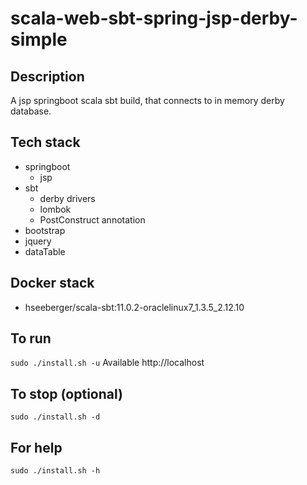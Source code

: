 # scala-web-sbt-spring-jsp-derby-simple

## Description
A jsp springboot scala sbt build,
that connects to in memory derby database.

## Tech stack
- springboot
  - jsp
- sbt
  - derby drivers
  - lombok
  - PostConstruct annotation
- bootstrap
- jquery
- dataTable

## Docker stack
- hseeberger/scala-sbt:11.0.2-oraclelinux7_1.3.5_2.12.10

## To run
`sudo ./install.sh -u`
Available http://localhost

## To stop (optional)
`sudo ./install.sh -d`

## For help
`sudo ./install.sh -h`

